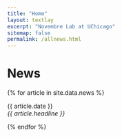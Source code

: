 ```yaml
---
title: "Home"
layout: textlay
excerpt: "Novembre Lab at UChicago"
sitemap: false
permalink: /allnews.html
---
```


# News

{% for article in site.data.news %}
  <p>{{ article.date }} <br>
  <em>{{ article.headline }}</em></p>
{% endfor %}
